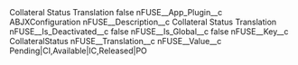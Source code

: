 <?xml version="1.0" encoding="UTF-8"?>
<CustomMetadata xmlns="http://soap.sforce.com/2006/04/metadata" xmlns:xsi="http://www.w3.org/2001/XMLSchema-instance" xmlns:xsd="http://www.w3.org/2001/XMLSchema">
    <label>Collateral Status Translation</label>
    <protected>false</protected>
    <values>
        <field>nFUSE__App_Plugin__c</field>
        <value xsi:type="xsd:string">ABJXConfiguration</value>
    </values>
    <values>
        <field>nFUSE__Description__c</field>
        <value xsi:type="xsd:string">Collateral Status Translation</value>
    </values>
    <values>
        <field>nFUSE__Is_Deactivated__c</field>
        <value xsi:type="xsd:boolean">false</value>
    </values>
    <values>
        <field>nFUSE__Is_Global__c</field>
        <value xsi:type="xsd:boolean">false</value>
    </values>
    <values>
        <field>nFUSE__Key__c</field>
        <value xsi:type="xsd:string">CollateralStatus</value>
    </values>
    <values>
        <field>nFUSE__Translation__c</field>
        <value xsi:nil="true"/>
    </values>
    <values>
        <field>nFUSE__Value__c</field>
        <value xsi:type="xsd:string">Pending|CI,Available|IC,Released|PO</value>
    </values>
</CustomMetadata>
